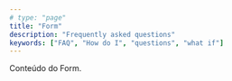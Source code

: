 ```yaml
---
# type: "page"
title: "Form"
description: "Frequently asked questions"
keywords: ["FAQ", "How do I", "questions", "what if"]
---
```


Conteúdo do Form.
